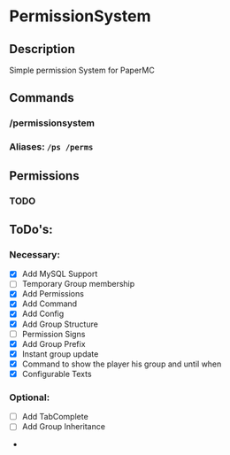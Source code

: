 # PermissionSystem
## Description
Simple permission System for PaperMC
## Commands
### /permissionsystem
### Aliases: `/ps /perms`
## Permissions
### TODO
## ToDo's:
### Necessary:
- [X] Add MySQL Support
- [ ] Temporary Group membership
- [X] Add Permissions
- [X] Add Command
- [X] Add Config
- [X] Add Group Structure
- [ ] Permission Signs
- [X] Add Group Prefix
- [X] Instant group update
- [X] Command to show the player his group and until when
- [X] Configurable Texts
### Optional:
- [ ] Add TabComplete
- [ ] Add Group Inheritance
- 